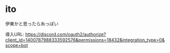# ito
伊東かと思ったら糸っぽい

導入URL: https://discord.com/oauth2/authorize?client_id=1400787988333592576&permissions=18432&integration_type=0&scope=bot
